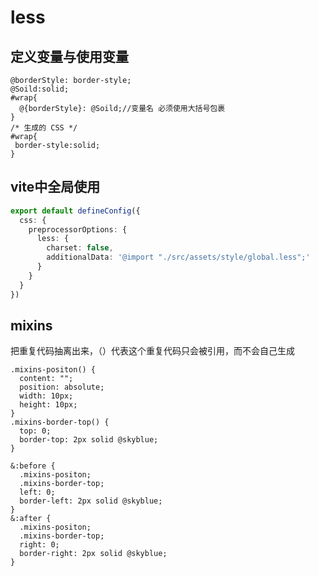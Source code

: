 # less

## 定义变量与使用变量

```less
@borderStyle: border-style;
@Soild:solid;
#wrap{
  @{borderStyle}: @Soild;//变量名 必须使用大括号包裹
}
/* 生成的 CSS */
#wrap{
 border-style:solid;
}
```

## vite中全局使用

```typescript
export default defineConfig({
  css: {
    preprocessorOptions: {
      less: {
        charset: false,
        additionalData: '@import "./src/assets/style/global.less";'
      }
    }
  }
})
```

## mixins

把重复代码抽离出来，（）代表这个重复代码只会被引用，而不会自己生成

```less
.mixins-positon() {
  content: "";
  position: absolute;
  width: 10px;
  height: 10px;
}
.mixins-border-top() {
  top: 0;
  border-top: 2px solid @skyblue;
}

&:before {
  .mixins-positon;
  .mixins-border-top;
  left: 0;
  border-left: 2px solid @skyblue;
}
&:after {
  .mixins-positon;
  .mixins-border-top;
  right: 0;
  border-right: 2px solid @skyblue;
}
```

